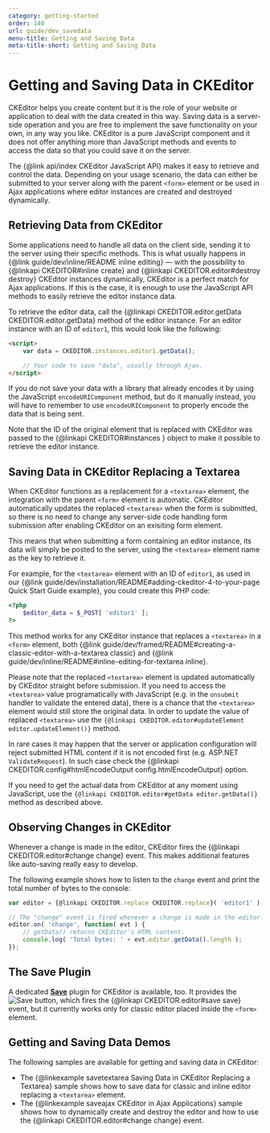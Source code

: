 ```yaml
---
category: getting-started
order: 140
url: guide/dev_savedata
menu-title: Getting and Saving Data
meta-title-short: Getting and Saving Data
---
```

<!--
Copyright (c) 2003-2020, CKSource - Frederico Knabben. All rights reserved.
For licensing, see LICENSE.md.
-->

# Getting and Saving Data in CKEditor

CKEditor helps you create content but it is the role of your website or application to deal with the data created in this way. Saving data is a server-side operation and you are free to implement the save functionality on your own, in any way you like. CKEditor is a pure JavaScript component and it does not offer anything more than JavaScript methods and events to access the data so that you could save it on the server.

The {@link api/index CKEditor JavaScript API} makes it easy to retrieve and control the data. Depending on your usage scenario, the data can either be submitted to your server along with the parent `<form>` element or be used in Ajax applications where editor instances are created and destroyed dynamically.

## Retrieving Data from CKEditor

Some applications need to handle all data on the client side, sending it to the server using their specific methods. This is what usually happens in {@link guide/dev/inline/README inline editing} &mdash; with the possibility to {@linkapi CKEDITOR#inline create} and {@linkapi CKEDITOR.editor#destroy destroy} CKEditor instances dynamically, CKEditor is a perfect match for Ajax applications. If this is the case, it is enough to use the JavaScript API methods to easily retrieve the editor instance data.

To retrieve the editor data, call the {@linkapi CKEDITOR.editor.getData CKEDITOR.editor.getData} method of the editor instance. For an editor instance with an ID of `editor1`, this would look like the following:

``` html
<script>
    var data = CKEDITOR.instances.editor1.getData();

    // Your code to save "data", usually through Ajax.
</script>
```

<info-box hint="">
    If you do not save your data with a library that already encodes it by using the JavaScript <code>encodeURIComponent</code> method, but do it manually instead, you will have to remember to use <code>encodeURIComponent</code> to properly encode the data that is being sent.
</info-box>

Note that the ID of the original element that is replaced with CKEditor was passed to the {@linkapi CKEDITOR#instances } object to make it possible to retrieve the editor instance.

## Saving Data in CKEditor Replacing a Textarea

When CKEditor functions as a replacement for a `<textarea>` element, the integration with the parent `<form>` element is automatic. CKEditor automatically updates the replaced `<textarea>` when the form is submitted, so there is no need to change any server-side code handling form submission after enabling CKEditor on an exisiting form element.

This means that when submitting a form containing an editor instance, its data will simply be posted to the server, using the `<textarea>` element name as the key to retrieve it.

For example, for the `<textarea>` element with an ID of `editor1`, as used in our {@link guide/dev/installation/README#adding-ckeditor-4-to-your-page Quick Start Guide example}, you could create this PHP code:

``` php
<?php
    $editor_data = $_POST[ 'editor1' ];
?>
```

This method works for any CKEditor instance that replaces a `<textarea>` in a `<form>` element, both {@link guide/dev/framed/README#creating-a-classic-editor-with-a-textarea classic} and {@link guide/dev/inline/README#inline-editing-for-textarea inline}.

<info-box hint="">
    <p>Please note that the replaced <code>&lt;textarea&gt;</code> element is updated automatically by CKEditor straight before submission. If you need to access the <code>&lt;textarea&gt;</code> value programatically with JavaScript (e.g. in the <code>onsubmit</code> handler to validate the entered data), there is a chance that the <code>&lt;textarea&gt;</code> element would still store the original data. In order to update the value of replaced <code>&lt;textarea&gt;</code> use the <code>{@linkapi CKEDITOR.editor#updateElement editor.updateElement()}</code> method.</p> <p>In rare cases it may happen that the server or application configuration will reject submitted HTML content if it is not encoded first (e.g. ASP.NET <code>ValidateRequest</code>). In such case check the {@linkapi CKEDITOR.config#htmlEncodeOutput config.htmlEncodeOutput} option.</p> <p>If you need to get the actual data from CKEditor at any moment using JavaScript, use the <code>{@linkapi CKEDITOR.editor#getData editor.getData()}</code> method as described above.</p>
</info-box>

## Observing Changes in CKEditor

Whenever a change is made in the editor, CKEditor fires the {@linkapi CKEDITOR.editor#change change} event. This makes additional features like auto-saving really easy to develop.

The following example shows how to listen to the `change` event and print the total number of bytes to the console:

``` js
var editor = {@linkapi CKEDITOR.replace CKEDITOR.replace}( 'editor1' );

// The "change" event is fired whenever a change is made in the editor.
editor.on( 'change', function( evt ) {
    // getData() returns CKEditor's HTML content.
    console.log( 'Total bytes: ' + evt.editor.getData().length );
});
```

## The Save Plugin

A dedicated **[Save](https://ckeditor.com/cke4/addon/save)** plugin for CKEditor is available, too. It provides the <img class="inline" src="%BASE_PATH%/assets/img/save_01.png" title="Save" alt="Save"> button, which fires the {@linkapi CKEDITOR.editor#save save} event, but it currently works only for classic editor placed inside the `<form>` element.

## Getting and Saving Data Demos

The following samples are available for getting and saving data in CKEditor:

* The {@linkexample savetextarea Saving Data in CKEditor Replacing a Textarea} sample shows how to save data for classic and inline editor replacing a `<textarea>` element.
* The {@linkexample saveajax CKEditor in Ajax Applications} sample shows how to dynamically create and destroy the editor and how to use the {@linkapi CKEDITOR.editor#change change} event.
